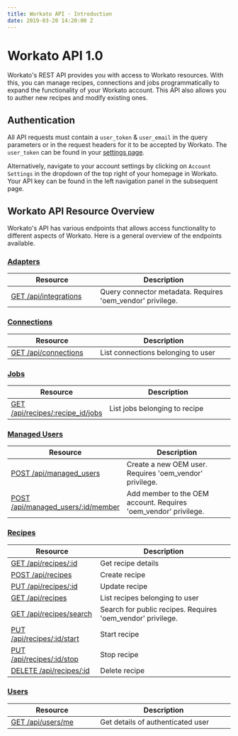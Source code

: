 ```yaml
---
title: Workato API - Introduction
date: 2019-03-20 14:20:00 Z
---
```


# Workato API 1.0
Workato's REST API provides you with access to Workato resources. With this, you can manage recipes, connections and jobs programmatically to expand the functionality of your Workato account. This API also allows you to auther new recipes and modify existing ones.

## Authentication
All API requests must contain a `user_token` & `user_email` in the query parameters or in the request headers for it to be accepted by Workato. The `user_token` can be found in your [settings page](https://www.workato.com/users/current/edit#api_key). 

Alternatively, navigate to your account settings by clicking on `Account Settings` in the dropdown of the top right of your homepage in Workato. Your API key can be found in the left navigation panel in the subsequent page.

## Workato API Resource Overview
Workato's API has various endpoints that allows access functionality to different aspects of Workato. Here is a general overview of the endpoints available.

### [Adapters](/workato-api/adapters.md)
<table class="unchanged rich-diff-level-one">
  <thead>
    <tr>
        <th width='40%'>Resource</th>
        <th width='60%'>Description</th>
    </tr>
  </thead>
  <tbody>
  <tr>
    <td width =400> <a href="/workato-api/adapters.md#list-connector-metadata">GET /api/integrations</a> </td>
    <td> Query connector metadata. Requires 'oem_vendor' privilege.</td>
  </tr>
  </tbody>
</table>

### [Connections](/workato-api/connections.md)
<table class="unchanged rich-diff-level-one">
  <thead>
    <tr>
        <th width='40%'>Resource</th>
        <th width='60%'>Description</th>
    </tr>
  </thead>
  <tbody>
  <tr>
    <td width =400> <a href="/workato-api/connections.md#list-connections">GET /api/connections</a> </td>
    <td> List connections belonging to user</td>
  </tr>
  </tbody>
</table>

### [Jobs](/workato-api/jobs.md)
<table class="unchanged rich-diff-level-one">
  <thead>
    <tr>
        <th width='40%'>Resource</th>
        <th width='60%'>Description</th>
    </tr>
  </thead>
  <tbody>
  <tr>
    <td width =400> <a href="/workato-api/jobs.md#list-jobs-belonging-to-a-recipe">GET /api/recipes/:recipe_id/jobs</a> </td>
    <td> List jobs belonging to recipe</td>
  </tr>
  </tbody>
</table>


### [Managed Users](/workato-api/managed-users.md)
<table class="unchanged rich-diff-level-one">
  <thead>
    <tr>
        <th width='40%'>Resource</th>
        <th width='60%'>Description</th>
    </tr>
  </thead>
  <tbody>
  <tr>
    <td width =400> <a href="/workato-api/managed-users.md#create-new-oem-users">POST /api/managed_users</a> </td>
    <td>Create a new OEM user. Requires 'oem_vendor' privilege.</td>
  </tr>
   <tr>
    <td width =400> <a href="/workato-api/managed-users.md#add-member-to-oem-account">POST /api/managed_users/:id/member</a> </td>
    <td>Add member to the OEM account. Requires 'oem_vendor' privilege.</td>
  </tr>
  </tbody>
</table>
  
### [Recipes](/workato-api/recipes.md)
<table class="unchanged rich-diff-level-one">
  <thead>
    <tr>
        <th width='40%'>Resource</th>
        <th width='60%'>Description</th>
    </tr>
  </thead>
  <tbody>
  <tr>
    <td width =400> <a href="/workato-api/recipes.md#get-recipe-details">GET /api/recipes/:id</a> </td>
    <td>Get recipe details</td>
  </tr>
  <tr>
    <td width =400> <a href="/workato-api/recipes.md#create-a-recipe">POST /api/recipes</a> </td>
    <td>Create recipe</td>
  </tr>
  <tr>
    <td width =400> <a href="/workato-api/recipes.md#update-a-recipe">PUT /api/recipes/:id</a> </td>
    <td>Update recipe</td>
  </tr>
  <tr>
    <td width =400> <a href="/workato-api/recipes.md#list-recipes-belonging-to-user">GET /api/recipes</a> </td>
    <td>List recipes belonging to user</td>
  </tr>
  <tr>
    <td width =400> <a href="/workato-api/recipes.md#search-for-public-recipes">GET /api/recipes/search</a> </td>
    <td>Search for public recipes. Requires 'oem_vendor' privilege.</td>
  </tr>
  <tr>
    <td width =400> <a href="/workato-api/recipes.md#start-recipe">PUT /api/recipes/:id/start</a> </td>
    <td>Start recipe</td>
  </tr>
  <tr>
    <td width =400> <a href="/workato-api/recipes.md#stop-recipe">PUT /api/recipes/:id/stop</a> </td>
    <td>Stop recipe</td>
  </tr>
  <tr>
    <td width =400> <a href="/workato-api/recipes.md#delete-recipe">DELETE /api/recipes/:id</a> </td>
    <td>Delete recipe</td>
  </tr>
  </tbody>
 </table>
 
 ### [Users](/workato-api/users.md)
<table class="unchanged rich-diff-level-one">
  <thead>
    <tr>
        <th width='40%'>Resource</th>
        <th width='60%'>Description</th>
    </tr>
  </thead>
  <tbody>
  <tr>
    <td width =400> <a href="/workato-api/users.md#get-user-details">GET /api/users/me</a> </td>
    <td>Get details of authenticated user</td>
  </tr>
  </tbody>
</table>

